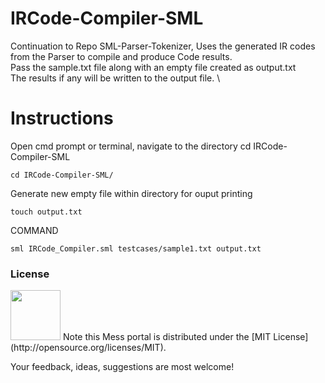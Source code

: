 # IRCode-Compiler-SML
Continuation to Repo SML-Parser-Tokenizer, Uses the generated IR codes from the Parser to compile and produce Code results. \
Pass the sample.txt file along with an empty file created as output.txt \
The results if any will be written to the output file. \

# Instructions
Open cmd prompt or terminal, navigate to the directory
cd IRCode-Compiler-SML
```
cd IRCode-Compiler-SML/
```
Generate new empty file within directory for ouput printing
```
touch output.txt
```
COMMAND
```
sml IRCode_Compiler.sml testcases/sample1.txt output.txt
```
### License
<img src="https://img.shields.io/badge/license-MIT-blue.svg?style=flat" width="80" />
Note this Mess portal is distributed under the [MIT License](http://opensource.org/licenses/MIT).

Your feedback, ideas, suggestions are most welcome!



